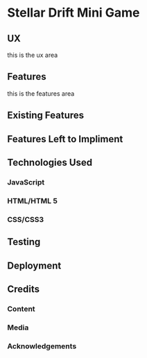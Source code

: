 # Stellar Drift Mini Game
## UX
this is the ux area 

## Features 
this is the features area 
## Existing Features
## Features Left to Impliment


## Technologies Used
### JavaScript
### HTML/HTML 5 
### CSS/CSS3

## Testing 

## Deployment

## Credits
### Content
### Media 
### Acknowledgements 